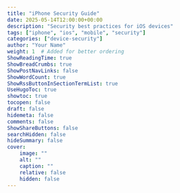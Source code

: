 ```yaml
---
title: "iPhone Security Guide"
date: 2025-05-14T12:00:00+00:00
description: "Security best practices for iOS devices"
tags: ["iphone", "ios", "mobile", "security"]
categories: ["device-security"]
author: "Your Name"
weight: 1  # Added for better ordering
ShowReadingTime: true
ShowBreadCrumbs: true
ShowPostNavLinks: false
ShowWordCount: true
ShowRssButtonInSectionTermList: true
UseHugoToc: true
showtoc: true
tocopen: false
draft: false
hidemeta: false
comments: false
ShowShareButtons: false
searchHidden: false
hideSummary: false
cover:
    image: ""
    alt: ""
    caption: ""
    relative: false
    hidden: false
---
```

